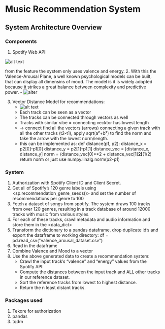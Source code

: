 # Music Recommendation System

## System Architecture Overview
### Components
1. Spotify Web API

![alt text](https://miro.medium.com/max/700/1*LE0SwgQr7yBf9sTcQEu9PA.png)

from the feature the system only uses valence and energy.
2. With this the Valence-Arousal Plane, a well known psychological models can be built, that can display all dimensins of mood. 
The model is  it is widely adopted because it strikes a great balance between complexity and predictive power.
    - ![alter](https://www.researchgate.net/profile/Patrick-Helmholz/publication/334084112/figure/fig2/AS:774702217830402@1561714810427/Emotional-classification-of-music-by-energy-and-valence-parameters-with-exemplary-songs.png)

3. Vector Distance Model for recommendations:
    - ![alt text](https://miro.medium.com/max/700/1*wBVG7Iv7CIhJFpfPSM8Gxw.png)
    - Each track can be seen as a vector
    - The tracks can be connected through vectors as well
    - Tracks with similar vibe = connecting vecktor has lowest length 
    - -> connect find all the vectors (arrows) connecting a given track with all the other tracks (t2-t1), 
    apply sqrt(a²+b²) to find the norm and take the arrow with the lowest norm/length.
    - this can be implemented as:
        def distance(p1, p2):
            distance_x = p2[0]-p1[0]
            distance_y = p2[1]-p1[1]
            distance_vec = [distance_x, distance_y]
            norm = (distance_vec[0]**2 + distance_vec[1]**2)**(1/2)
            return norm
        or just use numpy.linalg.norm(p2-p1)


### System
1. Authorization with Spotify Client ID and Client Secret.
2. Get all of Spotify’s 120 genre labels using <sp.recommendation_genre_seeds()> and set the number of recommendations per genre to 100
3. Fetch a dataset of songs from spotify. 
The system draws 100 tracks from over 120 genres, resulting in a track database of around 12000 tracks with music from various styles.
4. For each of these tracks, crawl metadata and audio information and store them in the <data_dict> 
5. Transform the dictionary to a pandas dataframe, drop duplicate id’s and export the dataframe to working directory:
    df = pd.read_csv("valence_arousal_dataset.csv")
6. Read in the dataframe
7. Combine Valence and Mood to a vector 
8. Use the above generated data to create a recommendation system:
    - Crawl the input track’s “valence” and “energy” values from the Spotify API
    - Compute the distances between the input track and ALL other tracks in our reference dataset.
    - Sort the reference tracks from lowest to highest distance.
    - Return the n least distant tracks.



### Packages used
1. Tekore for authorization
2. pandas
3. tqdm 
